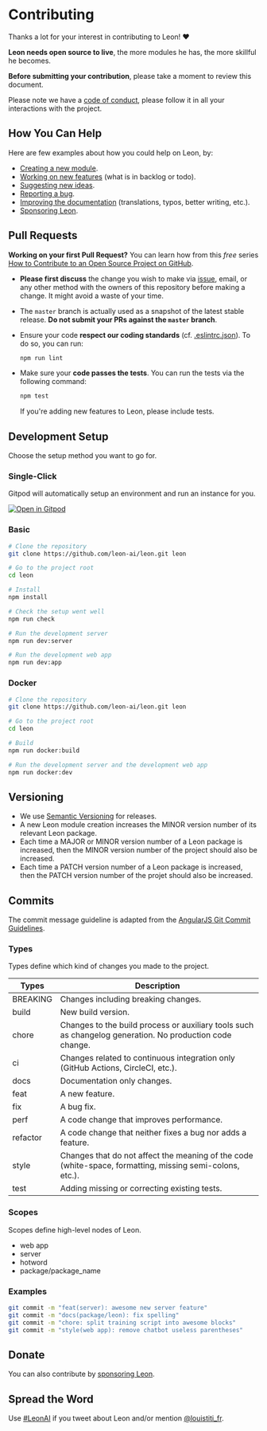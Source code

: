 # Contributing

Thanks a lot for your interest in contributing to Leon! :heart:

**Leon needs open source to live**, the more modules he has, the more skillful he becomes.

**Before submitting your contribution**, please take a moment to review this document.

Please note we have a [code of conduct](https://github.com/leon-ai/leon/blob/develop/.github/CODE_OF_CONDUCT.md), please follow it in all your interactions with the project.

## How You Can Help

Here are few examples about how you could help on Leon, by:

- [Creating a new module](https://docs.getleon.ai/packages-modules.html).
- [Working on new features](https://roadmap.getleon.ai) (what is in backlog or todo).
- [Suggesting new ideas](https://github.com/leon-ai/leon/issues/new/choose).
- [Reporting a bug](https://github.com/leon-ai/leon/issues/new?labels=bug&template=BUG.md).
- [Improving the documentation](https://github.com/leon-ai/docs.getleon.ai) (translations, typos, better writing, etc.).
- [Sponsoring Leon](https://sponsor.getleon.ai).


## Pull Requests

**Working on your first Pull Request?** You can learn how from this *free* series [How to Contribute to an Open Source Project on GitHub](https://egghead.io/courses/how-to-contribute-to-an-open-source-project-on-github).

- **Please first discuss** the change you wish to make via [issue](https://github.com/leon-ai/leon/issues),
  email, or any other method with the owners of this repository before making a change.
  It might avoid a waste of your time.

- The `master` branch is actually used as a snapshot of the latest stable release. **Do not submit your PRs
  against the `master` branch**.

- Ensure your code **respect our coding standards** (cf. [.eslintrc.json](https://github.com/leon-ai/leon/blob/develop/.eslintrc.json)).
To do so, you can run:

  ```sh
  npm run lint
  ```
  
- Make sure your **code passes the tests**. You can run the tests via the following command:
  
  ```sh
  npm test
  ```
  
  If you're adding new features to Leon, please include tests.

## Development Setup

Choose the setup method you want to go for.

### Single-Click

Gitpod will automatically setup an environment and run an instance for you.

[![Open in Gitpod](https://gitpod.io/button/open-in-gitpod.svg)](https://gitpod.io/#https://github.com/leon-ai/leon)

### Basic

```sh
# Clone the repository
git clone https://github.com/leon-ai/leon.git leon

# Go to the project root
cd leon

# Install
npm install

# Check the setup went well
npm run check

# Run the development server
npm run dev:server

# Run the development web app
npm run dev:app
```

### Docker

```sh
# Clone the repository
git clone https://github.com/leon-ai/leon.git leon

# Go to the project root
cd leon

# Build
npm run docker:build

# Run the development server and the development web app
npm run docker:dev
```

## Versioning

- We use [Semantic Versioning](https://semver.org) for releases.
- A new Leon module creation increases the MINOR version number of its relevant Leon package.
- Each time a MAJOR or MINOR version number of a Leon package is increased, then the MINOR version number of the project should also be increased.
- Each time a PATCH version number of a Leon package is increased, then the PATCH version number of the projet should also be increased.

## Commits

The commit message guideline is adapted from the [AngularJS Git Commit Guidelines](https://github.com/angular/angular.js/blob/master/DEVELOPERS.md#-git-commit-guidelines).

### Types

Types define which kind of changes you made to the project.

| Types         | Description |
| ------------- |-------------|
| BREAKING      | Changes including breaking changes. |
| build         | New build version. |
| chore         | Changes to the build process or auxiliary tools such as changelog generation. No production code change. |
| ci            | Changes related to continuous integration only (GitHub Actions, CircleCI, etc.). |
| docs          | Documentation only changes. |
| feat          | A new feature. |
| fix           | A bug fix. |
| perf          | A code change that improves performance. |
| refactor      | A code change that neither fixes a bug nor adds a feature. |
| style         | Changes that do not affect the meaning of the code (white-space, formatting, missing semi-colons, etc.). |
| test          | Adding missing or correcting existing tests. |

### Scopes

Scopes define high-level nodes of Leon.

- web app
- server
- hotword
- package/package_name

### Examples

```sh
git commit -m "feat(server): awesome new server feature"
git commit -m "docs(package/leon): fix spelling"
git commit -m "chore: split training script into awesome blocks"
git commit -m "style(web app): remove chatbot useless parentheses"
```

## Donate

You can also contribute by [sponsoring Leon](https://sponsor.getleon.ai).

## Spread the Word

Use [#LeonAI](https://twitter.com/hashtag/LeonAI) if you tweet about Leon and/or mention [@louistiti_fr](https://twitter.com/louistiti_fr).
